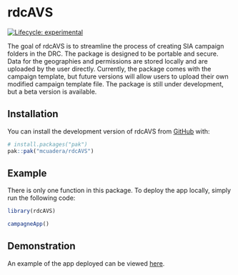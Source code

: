 rdcAVS
================

<!-- README.md is generated from README.Rmd. Please edit that file -->
<!-- badges: start -->

[![Lifecycle:
experimental](https://img.shields.io/badge/lifecycle-experimental-orange.svg)](https://lifecycle.r-lib.org/articles/stages.html#experimental)
<!-- badges: end -->

The goal of rdcAVS is to streamline the process of creating SIA campaign
folders in the DRC. The package is designed to be portable and secure.
Data for the geographies and permissions are stored locally and are
uploaded by the user directly. Currently, the package comes with the
campaign template, but future versions will allow users to upload their
own modified campaign template file. The package is still under
development, but a beta version is available.

## Installation

You can install the development version of rdcAVS from
[GitHub](https://github.com/) with:

``` r
# install.packages("pak")
pak::pak("mcuadera/rdcAVS")
```

## Example

There is only one function in this package. To deploy the app locally,
simply run the following code:

``` r
library(rdcAVS)

campagneApp()
```

## Demonstration

An example of the app deployed can be viewed
[here](%22https://mcuadera.shinyapps.io/rdcAVS/%22).
